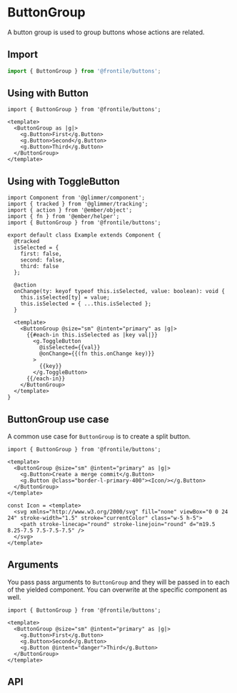 # ButtonGroup

A button group is used to group buttons whose actions are related.


## Import 

```js
import { ButtonGroup } from '@frontile/buttons';
```

## Using with Button

```gjs preview
import { ButtonGroup } from '@frontile/buttons';

<template>
  <ButtonGroup as |g|>
    <g.Button>First</g.Button>
    <g.Button>Second</g.Button>
    <g.Button>Third</g.Button>
  </ButtonGroup>
</template>
```

## Using with ToggleButton

```gts preview
import Component from '@glimmer/component';
import { tracked } from '@glimmer/tracking';
import { action } from '@ember/object';
import { fn } from '@ember/helper';
import { ButtonGroup } from '@frontile/buttons';

export default class Example extends Component {
  @tracked
  isSelected = {
    first: false,
    second: false,
    third: false
  };

  @action
  onChange(ty: keyof typeof this.isSelected, value: boolean): void {
    this.isSelected[ty] = value;
    this.isSelected = { ...this.isSelected };
  }

  <template>
    <ButtonGroup @size="sm" @intent="primary" as |g|>
      {{#each-in this.isSelected as |key val|}}
        <g.ToggleButton
          @isSelected={{val}}
          @onChange={{(fn this.onChange key)}}
        >
          {{key}}
        </g.ToggleButton>
      {{/each-in}}
    </ButtonGroup>
  </template>
}
```

## ButtonGroup use case

A common use case for `ButtonGroup` is to create a split button. 


```gjs preview
import { ButtonGroup } from '@frontile/buttons';

<template>
  <ButtonGroup @size="sm" @intent="primary" as |g|>
    <g.Button>Create a merge commit</g.Button>
    <g.Button @class="border-l-primary-400"><Icon/></g.Button>
  </ButtonGroup>
</template>

const Icon = <template>
  <svg xmlns="http://www.w3.org/2000/svg" fill="none" viewBox="0 0 24 24" stroke-width="1.5" stroke="currentColor" class="w-5 h-5">
    <path stroke-linecap="round" stroke-linejoin="round" d="m19.5 8.25-7.5 7.5-7.5-7.5" />
  </svg>
</template>
```

## Arguments

You pass pass arguments to `ButtonGroup` and they will be passed in to each of the yielded component. 
You can overwrite at the specific component as well.

```gjs preview
import { ButtonGroup } from '@frontile/buttons';

<template>
  <ButtonGroup @size="sm" @intent="primary" as |g|>
    <g.Button>First</g.Button>
    <g.Button>Second</g.Button>
    <g.Button @intent="danger">Third</g.Button>
  </ButtonGroup>
</template>
```

## API

